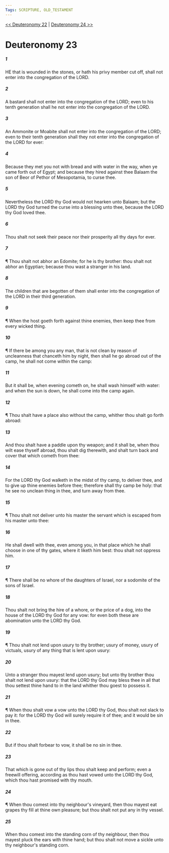```yaml
---
Tags: SCRIPTURE, OLD_TESTAMENT
---
```


[<< Deuteronomy 22](OLD_TESTAMENT/05_Deuteronomy/Deuteronomy_22.md) | [Deuteronomy 24 >>](OLD_TESTAMENT/05_Deuteronomy/Deuteronomy_24.md)

# Deuteronomy 23

##### 1

HE that is wounded in the stones, or hath his privy member cut off, shall not enter into the congregation of the LORD.

##### 2

A bastard shall not enter into the congregation of the LORD; even to his tenth generation shall he not enter into the congregation of the LORD.

##### 3

An Ammonite or Moabite shall not enter into the congregation of the LORD; even to their tenth generation shall they not enter into the congregation of the LORD for ever:

##### 4

Because they met you not with bread and with water in the way, when ye came forth out of Egypt; and because they hired against thee Balaam the son of Beor of Pethor of Mesopotamia, to curse thee.

##### 5

Nevertheless the LORD thy God would not hearken unto Balaam; but the LORD thy God turned the curse into a blessing unto thee, because the LORD thy God loved thee.

##### 6

Thou shalt not seek their peace nor their prosperity all thy days for ever.

##### 7

¶ Thou shalt not abhor an Edomite; for he is thy brother: thou shalt not abhor an Egyptian; because thou wast a stranger in his land.

##### 8

The children that are begotten of them shall enter into the congregation of the LORD in their third generation.

##### 9

¶ When the host goeth forth against thine enemies, then keep thee from every wicked thing.

##### 10

¶ If there be among you any man, that is not clean by reason of uncleanness that chanceth him by night, then shall he go abroad out of the camp, he shall not come within the camp:

##### 11

But it shall be, when evening cometh on, he shall wash himself with water: and when the sun is down, he shall come into the camp again.

##### 12

¶ Thou shalt have a place also without the camp, whither thou shalt go forth abroad:

##### 13

And thou shalt have a paddle upon thy weapon; and it shall be, when thou wilt ease thyself abroad, thou shalt dig therewith, and shalt turn back and cover that which cometh from thee:

##### 14

For the LORD thy God walketh in the midst of thy camp, to deliver thee, and to give up thine enemies before thee; therefore shall thy camp be holy: that he see no unclean thing in thee, and turn away from thee.

##### 15

¶ Thou shalt not deliver unto his master the servant which is escaped from his master unto thee:

##### 16

He shall dwell with thee, even among you, in that place which he shall choose in one of thy gates, where it liketh him best: thou shalt not oppress him.

##### 17

¶ There shall be no whore of the daughters of Israel, nor a sodomite of the sons of Israel.

##### 18

Thou shalt not bring the hire of a whore, or the price of a dog, into the house of the LORD thy God for any vow: for even both these are abomination unto the LORD thy God.

##### 19

¶ Thou shalt not lend upon usury to thy brother; usury of money, usury of victuals, usury of any thing that is lent upon usury:

##### 20

Unto a stranger thou mayest lend upon usury; but unto thy brother thou shalt not lend upon usury: that the LORD thy God may bless thee in all that thou settest thine hand to in the land whither thou goest to possess it.

##### 21

¶ When thou shalt vow a vow unto the LORD thy God, thou shalt not slack to pay it: for the LORD thy God will surely require it of thee; and it would be sin in thee.

##### 22

But if thou shalt forbear to vow, it shall be no sin in thee.

##### 23

That which is gone out of thy lips thou shalt keep and perform; even a freewill offering, according as thou hast vowed unto the LORD thy God, which thou hast promised with thy mouth.

##### 24

¶ When thou comest into thy neighbour's vineyard, then thou mayest eat grapes thy fill at thine own pleasure; but thou shalt not put any in thy vessel.

##### 25

When thou comest into the standing corn of thy neighbour, then thou mayest pluck the ears with thine hand; but thou shalt not move a sickle unto thy neighbour's standing corn.
